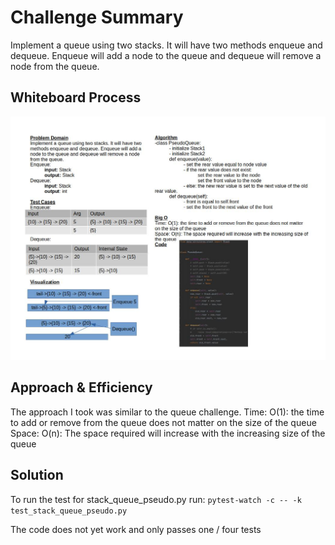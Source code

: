 # Challenge Summary

Implement a queue using two stacks.
It will have two methods enqueue and dequeue.
Enqueue will add a node to the queue and dequeue
will remove a node from the queue.

## Whiteboard Process

![Challenge 11 Whiteboard](challenge11.jpg)

## Approach & Efficiency

The approach I took was similar to the queue challenge.
Time: O(1): the time to add or remove from the queue does not matter on the size of the queue
Space: O(n): The space required will increase with the increasing size of the queue

## Solution

To run the test for stack_queue_pseudo.py run: `pytest-watch -c -- -k test_stack_queue_pseudo.py`

The code does not yet work and only passes one / four tests
